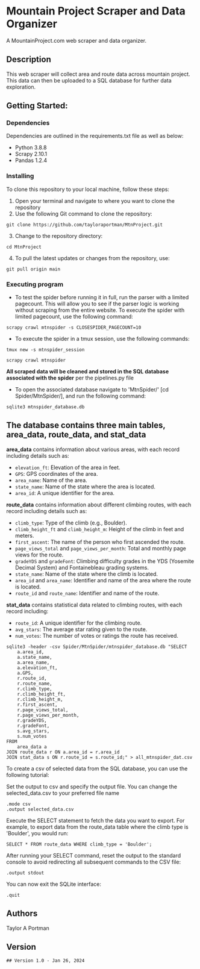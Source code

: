 
# Mountain Project Scraper and Data Organizer

A MountainProject.com web scraper and data organizer.

## Description

This web scraper will collect area and route data across mountain project. This data can then be uploaded to a SQL database for further data exploration. 

## Getting Started:
### Dependencies

Dependencies are outlined in the requirements.txt file as well as below:
* Python 3.8.8 
* Scrapy 2.10.1 
* Pandas 1.2.4

### Installing
To clone this repository to your local machine, follow these steps:
1. Open your terminal and navigate to where you want to clone the repository
2. Use the following Git command to clone the repository:
```
git clone https://github.com/tayloraportman/MtnProject.git
```
3. Change to the repository directory:
```
cd MtnProject
```
4. To pull the latest updates or changes from the repository, use:
```
git pull origin main
```
### Executing program
* To test the spider before running it in full, run the parser with a limited pagecount. This will allow you to see if the parser logic is working without scraping from the entire website. 
To execute the spider with limited pagecount, use the following command:
```
scrapy crawl mtnspider -s CLOSESPIDER_PAGECOUNT=10

```
* To execute the spider in a tmux session, use the following commands:
```
tmux new -s mtnspider_session
```
```
scrapy crawl mtnspider 
```

**All scraped data will be cleaned and stored in the SQL database associated with the spider** 
per the pipelines.py file

* To open the associated database navigate to 'MtnSpider/' [cd Spider/MtnSpider/], and run the following command:
```
sqlite3 mtnspider_database.db
```
**The database contains three main tables, area_data, route_data, and stat_data**
----------------------------------------------------------------
**area_data** contains information about various areas, with each record including details such as:

- `elevation_ft`: Elevation of the area in feet.
- `GPS`: GPS coordinates of the area.
- `area_name`: Name of the area.
- `state_name`: Name of the state where the area is located.
- `area_id`: A unique identifier for the area.

**route_data** contains information about different climbing routes, with each record including details such as:

- `climb_type`: Type of the climb (e.g., Boulder).
- `climb_height_ft` and `climb_height_m`: Height of the climb in feet and meters.
- `first_ascent`: The name of the person who first ascended the route.
- `page_views_total` and `page_views_per_month`: Total and monthly page views for the route.
- `gradeYDS` and `gradeFont`: Climbing difficulty grades in the YDS (Yosemite Decimal System) and Fontainebleau grading systems.
- `state_name`: Name of the state where the climb is located.
- `area_id` and `area_name`: Identifier and name of the area where the route is located.
- `route_id` and `route_name`: Identifier and name of the route.

**stat_data** contains statistical data related to climbing routes, with each record including:

- `route_id`: A unique identifier for the climbing route.
- `avg_stars`: The average star rating given to the route.
- `num_votes`: The number of votes or ratings the route has received.

```
sqlite3 -header -csv Spider/MtnSpider/mtnspider_database.db "SELECT
    a.area_id,
    a.state_name,
    a.area_name,
    a.elevation_ft,
    a.GPS,
    r.route_id,
    r.route_name,
    r.climb_type,
    r.climb_height_ft,
    r.climb_height_m,
    r.first_ascent,
    r.page_views_total,
    r.page_views_per_month,
    r.gradeYDS,
    r.gradeFont,
    s.avg_stars,
    s.num_votes
FROM
    area_data a
JOIN route_data r ON a.area_id = r.area_id
JOIN stat_data s ON r.route_id = s.route_id;" > all_mtnspider_dat.csv
```


To create a csv of selected data from the SQL database, you can use the following tutorial:

Set the output to csv and specify the output file. 
You can change the selected_data.csv to your preferred file name
```
.mode csv
.output selected_data.csv
```
Execute the SELECT statement to fetch the data you want to export. For example, to export data from the route_data table where the climb type is 'Boulder', you would run:
```
SELECT * FROM route_data WHERE climb_type = 'Boulder';
```
After running your SELECT command, reset the output to the standard console to avoid redirecting all subsequent commands to the CSV file:
```
.output stdout
```
You can now exit the SQLite interface:
```
.quit
```

## Authors

Taylor A Portman

## Version

    ## Version 1.0 - Jan 26, 2024



